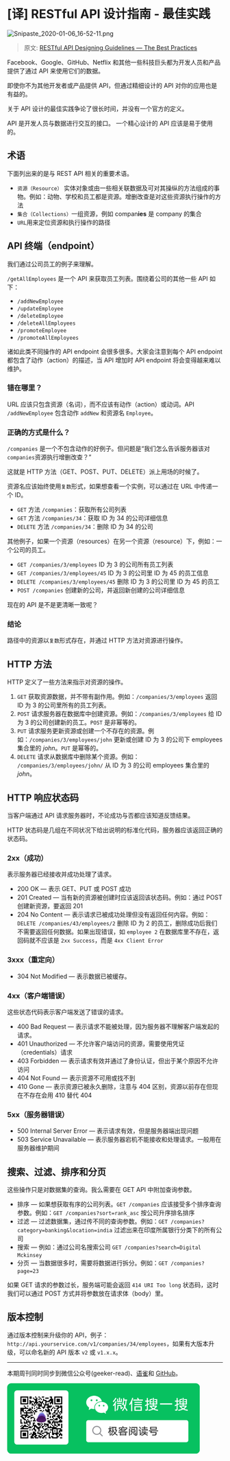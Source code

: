 # [译] RESTful API 设计指南 - 最佳实践

![Snipaste_2020-01-06_16-52-11.png](https://cdn.nlark.com/yuque/0/2020/png/639317/1578302570478-810015d8-90ed-439e-be2e-dc17c56050c6.png#align=left&display=inline&height=634&name=Snipaste_2020-01-06_16-52-11.png&originHeight=634&originWidth=1344&size=1269474&status=done&style=none&width=1344)<br />


> 原文: [RESTful API Designing Guidelines — The Best Practices](https://medium.com/better-programming/restful-api-designing-guidelines-the-best-practices-39454135f61)

Facebook、Google、GitHub、Netflix 和其他一些科技巨头都为开发人员和产品提供了通过 API 来使用它们的数据。

即使你不为其他开发者或产品提供 API，但通过精细设计的 API 对你的应用也是有益的。


关于 API 设计的最佳实践争论了很长时间，并没有一个官方的定义。

API 是开发人员与数据进行交互的接口。 一个精心设计的 API 应该是易于使用的。


## 术语

下面列出来的是与 REST API 相关的重要术语。

* `资源（Resource）` 实体对象或由一些相关联数据及可对其操纵的方法组成的事物。例如：动物、学校和员工都是资源。增删改查是对这些资源执行操作的方法
* `集合（Collections）`一组资源，例如 compan**ies** 是 company 的集合
* `URL`用来定位资源和执行操作的路径


## API 终端（endpoint）

我们通过公司员工的例子来理解。

`/getAllEmployees` 是一个 API 来获取员工列表。围绕着公司的其他一些 API 如下：

* `/addNewEmployee`
* `/updateEmployee`
* `/deleteEmployee`
* `/deleteAllEmployees`
* `/promoteEmployee`
* `/promoteAllEmployees`

诸如此类不同操作的 API endpoint 会很多很多。大家会注意到每个 API endpoint 都包含了动作（action）的描述，当 API 增加时 API endpoint 将会变得越来难以维护。

### 错在哪里？

URL 应该只包含资源（名词），而不应该有动作（action）或动词。API `/addNewEmployee` 包含动作 `addNew` 和资源名 `Employee`。

### 正确的方式是什么？

`/companies` 是一个不包含动作的好例子。但问题是“我们怎么告诉服务器该对`companies`资源执行增删改查？”

这就是 HTTP 方法（GET、POST、PUT、DELETE）派上用场的时候了。

资源名应该始终使用`复数`形式，如果想查看一个实例，可以通过在 URL 中传递一个 ID。

* `GET` 方法 `/companies`：获取所有公司列表
* `GET` 方法 `/companies/34`：获取 ID 为 34 的公司详细信息
* `DELETE` 方法 `/companies/34`：删除 ID 为 34 的公司

其他例子，如果一个资源（resources）在另一个资源（resource）下，例如：一个公司的员工。

* `GET /companies/3/employees` ID 为 3 的公司所有员工列表
* `GET /companies/3/employees/45` ID 为 3 的公司里 ID 为 45 的员工信息
* `DELETE /companies/3/employees/45` 删除 ID 为 3 的公司里 ID 为 45 的员工
* `POST /companies` 创建新的公司，并返回新创建的公司详细信息

现在的 API 是不是更清晰一致呢？

### 结论

路径中的资源以`复数`形式存在，并通过 HTTP 方法对资源进行操作。


## HTTP 方法

HTTP 定义了一些方法来指示对资源的操作。

1. `GET` 获取资源数据，并不带有副作用。例如：`/companies/3/employees` 返回 ID 为 3 的公司里所有的员工列表。
2. `POST` 请求服务器在数据库中创建资源。例如：`/companies/3/employees` 给 ID 为 3 的公司创建新的员工。`POST` 是非幂等的。
3. `PUT` 请求服务更新资源或创建一个不存在的资源。例如：`/companies/3/employees/john` 更新或创建 ID 为 3 的公司下 employees 集合里的 *john*。`PUT` 是幂等的。
4. `DELETE` 请求从数据库中删除某个资源。例如： `/companies/3/employees/john/` 从 ID 为 3 的公司 employees 集合里的 *john*。


## HTTP 响应状态码

当客户端通过 API 请求服务器时，不论成功与否都应该知道反馈结果。

HTTP 状态码是几组在不同状况下给出说明的标准化代码，服务器应该返回正确的状态码。


### 2xx（成功）

表示服务器已经接收并成功处理了请求。

* 200 OK — 表示 GET、PUT 或 POST 成功
* 201 Created — 当有新的资源被创建时应该返回该状态码。例如：通过 POST 创建新资源，要返回 201
* 204 No Content — 表示请求已被成功处理但没有返回任何内容。例如：`DELETE /companies/43/employees/2` 删除 ID 为 2 的员工，删除成功后我们不需要返回任何数据。如果出现错误，如 `employee 2` 在数据库里不存在，返回码就不应该是 `2xx Success`，而是 `4xx Client Error`


### 3xxx（重定向）
* 304 Not Modified — 表示数据已被缓存。


### 4xx（客户端错误）

这些状态代码表示客户端发送了错误的请求。

* 400 Bad Request — 表示请求不能被处理，因为服务器不理解客户端发起的请求。
* 401 Unauthorized — 不允许客户端访问的资源，需要使用凭证（credentials）请求
* 403 Forbidden — 表示请求有效并通过了身份认证，但出于某个原因不允许访问
* 404 Not Found — 表示资源不可用或找不到
* 410 Gone — 表示资源已被永久删除，注意与 404 区别，资源以前存在但现在不存在会用 410 替代 404


### 5xx（服务器错误）

* 500 Internal Server Error — 表示请求有效，但是服务器端出现问题
* 503 Service Unavailable — 表示服务器宕机不能接收和处理请求。一般用在服务器维护期间

## 搜索、过滤、排序和分页

这些操作只是对数据集的查询。我么需要在 GET API 中附加查询参数。

* 排序 — 如果想获取有序的公司列表。`GET /companies` 应该接受多个排序查询参数。例如：`GET /companies?sort=rank_asc` 按公司升序排名排序
* 过滤 — 过滤数据集，通过传不同的查询参数。例如：`GET /companies?category=banking&location=india` 过滤出来在印度所属银行分类下的所有公司
* 搜索 — 例如：通过公司名搜索公司 `GET /companies?search=Digital Mckinsey`
* 分页 — 当数据很多时，需要将数据进行拆分。例如：`GET /companies?page=23`

如果 GET 请求的参数过长，服务端可能会返回 `414 URI Too long` 状态码，这时我们可以通过 POST 方式并将参数放在请求体（body）里。

## 版本控制

通过版本控制来升级你的 API，例子：`http://api.yourservice.com/v1/companies/34/employees`，如果有大版本升级，可以命名新的 API 版本 `v2` 或 `v1.x.x`。

---

本期周刊同时同步到微信公众号(geeker-read)、[语雀](https://www.yuque.com/books/share/8cc684ae-4d87-483b-82e5-5128e32d4cef?#)和 [GitHub](https://github.com/geeker-read/weekly_issues)。

<img src="https://github.com/geeker-read/weekly_issues/raw/master/docs/wx.png" width="450" />
